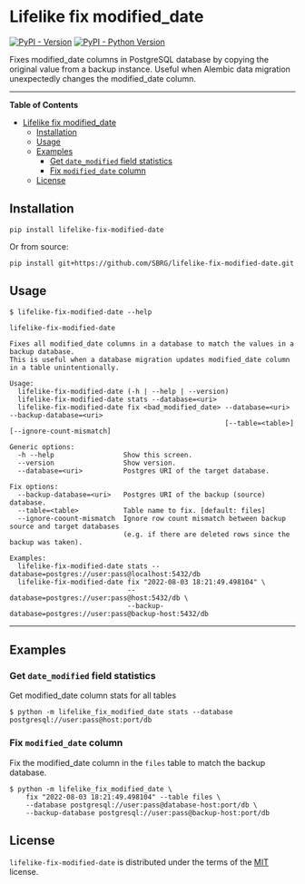 # Lifelike fix modified_date

[![PyPI - Version](https://img.shields.io/pypi/v/lifelike-fix-modified-date.svg)](https://pypi.org/SBRG/lifelike-fix-modified-date)
[![PyPI - Python Version](https://img.shields.io/pypi/pyversions/lifelike-fix-modified-date.svg)](https://pypi.org/SBRG/lifelike-fix-modified-date)

Fixes modified_date columns in PostgreSQL database by copying the original value from a backup instance.
Useful when Alembic data migration unexpectedly changes the modified_date column.

---

**Table of Contents**

- [Lifelike fix modified_date](#lifelike-fix-modified_date)
  - [Installation](#installation)
  - [Usage](#usage)
  - [Examples](#examples)
    - [Get `date_modified` field statistics](#get-date_modified-field-statistics)
    - [Fix `modified_date` column](#fix-modified_date-column)
  - [License](#license)

## Installation

```console
pip install lifelike-fix-modified-date
```

Or from source:

```console
pip install git+https://github.com/SBRG/lifelike-fix-modified-date.git
```

## Usage

```console
$ lifelike-fix-modified-date --help

lifelike-fix-modified-date

Fixes all modified_date columns in a database to match the values in a backup database.
This is useful when a database migration updates modified_date column in a table unintentionally.

Usage:
  lifelike-fix-modified-date (-h | --help | --version)
  lifelike-fix-modified-date stats --database=<uri>
  lifelike-fix-modified-date fix <bad_modified_date> --database=<uri> --backup-database=<uri>
                                                     [--table=<table>] [--ignore-count-mismatch]

Generic options:
  -h --help                 Show this screen.
  --version                 Show version.
  --database=<uri>          Postgres URI of the target database.

Fix options:
  --backup-database=<uri>   Postgres URI of the backup (source) database.
  --table=<table>           Table name to fix. [default: files]
  --ignore-coount-mismatch  Ignore row count mismatch between backup source and target databases
                            (e.g. if there are deleted rows since the backup was taken).

Examples:
  lifelike-fix-modified-date stats --database=postgres://user:pass@localhost:5432/db
  lifelike-fix-modified-date fix "2022-08-03 18:21:49.498104" \
                             --database=postgres://user:pass@host:5432/db \
                             --backup-database=postgres://user:pass@backup-host:5432/db
```

---

## Examples

### Get `date_modified` field statistics

Get modified_date column stats for all tables

```console
$ python -m lifelike_fix_modified_date stats --database postgresql://user:pass@host:port/db
```

### Fix `modified_date` column

Fix the modified_date column in the `files` table to match the backup database.

```console
$ python -m lifelike_fix_modified_date \
    fix "2022-08-03 18:21:49.498104" --table files \
    --database postgresql://user:pass@database-host:port/db \
    --backup-database postgresql://user:pass@backup-host:port/db
```

## License

`lifelike-fix-modified-date` is distributed under the terms of the [MIT](https://spdx.org/licenses/MIT.html) license.
